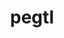 ---
title: "pegtl"
layout: cache
categories: [package, develop]
meta: {"compilers": ["gcc@11.1.0", "gcc@11.4.0", "msvc@19.39.33523"], "num_specs": 109, "num_specs_by_stack": {"data-vis-sdk": 71, "e4s": 5, "e4s-rocm-external": 37, "root": 109, "windows-vis": 1}, "oss": ["ubuntu20.04", "ubuntu22.04", "windows10.0.20348"], "platforms": ["linux", "windows"], "stacks": ["data-vis-sdk", "e4s", "e4s-rocm-external", "root", "windows-vis"], "targets": ["x86_64", "x86_64_v3"], "versions": ["2.8.3"]}
spec_details: [{"compiler": "gcc@11.1.0", "hash": "2jrdjjcke6mi6aslpwqqcubxjun63ffs", "os": "ubuntu20.04", "platform": "linux", "size": "-", "stacks": ["data-vis-sdk", "root"], "target": "x86_64_v3", "variants": ["build_system=cmake", "build_type=Release", "generator=make", "~ipo"], "versions": ["2.8.3"]}, {"compiler": "gcc@11.1.0", "hash": "2lctrwopdvkrbllhdvswfevbtunhoaa5", "os": "ubuntu20.04", "platform": "linux", "size": "-", "stacks": ["data-vis-sdk", "root"], "target": "x86_64_v3", "variants": ["build_system=cmake", "build_type=Release", "generator=make", "~ipo"], "versions": ["2.8.3"]}, {"compiler": "gcc@11.1.0", "hash": "2v2tzjhsiqorjoik2ifkuknaatos5cbi", "os": "ubuntu20.04", "platform": "linux", "size": "-", "stacks": ["data-vis-sdk", "root"], "target": "x86_64_v3", "variants": ["build_system=cmake", "build_type=Release", "generator=make", "~ipo"], "versions": ["2.8.3"]}, {"compiler": "gcc@11.1.0", "hash": "2vnks3narpoljajdfgaipk3usxk3r6q7", "os": "ubuntu20.04", "platform": "linux", "size": "-", "stacks": ["data-vis-sdk", "root"], "target": "x86_64_v3", "variants": ["build_system=cmake", "build_type=Release", "generator=make", "~ipo"], "versions": ["2.8.3"]}, {"compiler": "gcc@11.4.0", "hash": "3mqjebyosmtccmtgnkm4fhjzqtjs3pgr", "os": "ubuntu22.04", "platform": "linux", "size": "-", "stacks": ["e4s-rocm-external", "root"], "target": "x86_64_v3", "variants": ["build_system=cmake", "build_type=Release", "generator=make", "~ipo"], "versions": ["2.8.3"]}, {"compiler": "gcc@11.1.0", "hash": "3wk6ltnqmr4nkqhfs7izvo65utqyxtwt", "os": "ubuntu20.04", "platform": "linux", "size": "-", "stacks": ["data-vis-sdk", "root"], "target": "x86_64_v3", "variants": ["build_system=cmake", "build_type=Release", "generator=make", "~ipo"], "versions": ["2.8.3"]}, {"compiler": "msvc@19.39.33523", "hash": "3xneq23ymgwr6ct7k7ejqppbphby2avh", "os": "windows10.0.20348", "platform": "windows", "size": "-", "stacks": ["root", "windows-vis"], "target": "x86_64", "variants": ["build_system=cmake", "build_type=Release", "generator=ninja", "~ipo"], "versions": ["2.8.3"]}, {"compiler": "gcc@11.4.0", "hash": "42slvmjttprdtgca7z6wqbvogwueyr4y", "os": "ubuntu22.04", "platform": "linux", "size": "-", "stacks": ["e4s-rocm-external", "root"], "target": "x86_64_v3", "variants": ["build_system=cmake", "build_type=Release", "generator=make", "~ipo"], "versions": ["2.8.3"]}, {"compiler": "gcc@11.1.0", "hash": "44c4qk7bl7voi7w2d5orb3cdi5v6pj3o", "os": "ubuntu20.04", "platform": "linux", "size": "-", "stacks": ["data-vis-sdk", "root"], "target": "x86_64_v3", "variants": ["build_system=cmake", "build_type=Release", "generator=make", "~ipo"], "versions": ["2.8.3"]}, {"compiler": "gcc@11.1.0", "hash": "45asorwct6gphzystphymvmzwbdrdfg7", "os": "ubuntu20.04", "platform": "linux", "size": "-", "stacks": ["data-vis-sdk", "root"], "target": "x86_64_v3", "variants": ["build_system=cmake", "build_type=Release", "generator=make", "~ipo"], "versions": ["2.8.3"]}, {"compiler": "gcc@11.4.0", "hash": "45nvx4qdehzembwsbkma2uornp2n4mwi", "os": "ubuntu22.04", "platform": "linux", "size": "-", "stacks": ["e4s", "e4s-rocm-external", "root"], "target": "x86_64_v3", "variants": ["build_system=cmake", "build_type=Release", "generator=make", "~ipo"], "versions": ["2.8.3"]}, {"compiler": "gcc@11.1.0", "hash": "4aam4xqtifi4ktolgdbegfpjqwvdfmxq", "os": "ubuntu20.04", "platform": "linux", "size": "-", "stacks": ["data-vis-sdk", "root"], "target": "x86_64_v3", "variants": ["build_system=cmake", "build_type=Release", "generator=make", "~ipo"], "versions": ["2.8.3"]}, {"compiler": "gcc@11.4.0", "hash": "4et4wdo5ydallxuoiwzykw4s4sxc2ub4", "os": "ubuntu22.04", "platform": "linux", "size": "-", "stacks": ["e4s-rocm-external", "root"], "target": "x86_64_v3", "variants": ["build_system=cmake", "build_type=Release", "generator=make", "~ipo"], "versions": ["2.8.3"]}, {"compiler": "gcc@11.1.0", "hash": "4keurcwjv3oeerlztp74pl3rk25haaia", "os": "ubuntu20.04", "platform": "linux", "size": "-", "stacks": ["data-vis-sdk", "root"], "target": "x86_64_v3", "variants": ["build_system=cmake", "build_type=Release", "generator=make", "~ipo"], "versions": ["2.8.3"]}, {"compiler": "gcc@11.4.0", "hash": "4yt3yesmx5xujoemeqvzt7ykk5xkmh4v", "os": "ubuntu22.04", "platform": "linux", "size": "-", "stacks": ["e4s-rocm-external", "root"], "target": "x86_64_v3", "variants": ["build_system=cmake", "build_type=Release", "generator=make", "~ipo"], "versions": ["2.8.3"]}, {"compiler": "gcc@11.1.0", "hash": "5famxhqozc23wnnwqtedlbtiyvgvwzx3", "os": "ubuntu20.04", "platform": "linux", "size": "-", "stacks": ["data-vis-sdk", "root"], "target": "x86_64_v3", "variants": ["build_system=cmake", "build_type=Release", "generator=make", "~ipo"], "versions": ["2.8.3"]}, {"compiler": "gcc@11.1.0", "hash": "5ln5mokmq6oglit2hrw4ebqq6ddusg2t", "os": "ubuntu20.04", "platform": "linux", "size": "-", "stacks": ["data-vis-sdk", "root"], "target": "x86_64_v3", "variants": ["build_system=cmake", "build_type=Release", "generator=make", "~ipo"], "versions": ["2.8.3"]}, {"compiler": "gcc@11.4.0", "hash": "5r5tiyzbimyvd66iya5b3vvpd5kpqynh", "os": "ubuntu22.04", "platform": "linux", "size": "-", "stacks": ["e4s-rocm-external", "root"], "target": "x86_64_v3", "variants": ["build_system=cmake", "build_type=Release", "generator=make", "~ipo"], "versions": ["2.8.3"]}, {"compiler": "gcc@11.1.0", "hash": "6bsvq5u6ot2elm4qonh4vk33ojtohyva", "os": "ubuntu20.04", "platform": "linux", "size": "-", "stacks": ["data-vis-sdk", "root"], "target": "x86_64_v3", "variants": ["build_system=cmake", "build_type=Release", "generator=make", "~ipo"], "versions": ["2.8.3"]}, {"compiler": "gcc@11.4.0", "hash": "6o2dngwzkl3mriixvgezz5jwiawxp5ml", "os": "ubuntu22.04", "platform": "linux", "size": "-", "stacks": ["e4s", "e4s-rocm-external", "root"], "target": "x86_64_v3", "variants": ["build_system=cmake", "build_type=Release", "generator=make", "~ipo"], "versions": ["2.8.3"]}, {"compiler": "gcc@11.4.0", "hash": "7ntzwaigwdo57jayrb6bgjyjbaf36rcd", "os": "ubuntu22.04", "platform": "linux", "size": "-", "stacks": ["e4s-rocm-external", "root"], "target": "x86_64_v3", "variants": ["build_system=cmake", "build_type=Release", "generator=make", "~ipo"], "versions": ["2.8.3"]}, {"compiler": "gcc@11.1.0", "hash": "7qeje2a36eo7ocfq2ob5prkwg6nahhuj", "os": "ubuntu20.04", "platform": "linux", "size": "-", "stacks": ["data-vis-sdk", "root"], "target": "x86_64_v3", "variants": ["build_system=cmake", "build_type=Release", "generator=make", "~ipo"], "versions": ["2.8.3"]}, {"compiler": "gcc@11.1.0", "hash": "7subqeaa3j5cfzlwggembjtg3rw6iiqd", "os": "ubuntu20.04", "platform": "linux", "size": "-", "stacks": ["data-vis-sdk", "root"], "target": "x86_64_v3", "variants": ["build_system=cmake", "build_type=Release", "generator=make", "~ipo"], "versions": ["2.8.3"]}, {"compiler": "gcc@11.1.0", "hash": "7vona7valspgeqgej4sygmove3oxnftx", "os": "ubuntu20.04", "platform": "linux", "size": "-", "stacks": ["data-vis-sdk", "root"], "target": "x86_64_v3", "variants": ["build_system=cmake", "build_type=Release", "generator=make", "~ipo"], "versions": ["2.8.3"]}, {"compiler": "gcc@11.1.0", "hash": "a66cy7f2j25pgb4g3xghz2mwge52jfwe", "os": "ubuntu20.04", "platform": "linux", "size": "-", "stacks": ["data-vis-sdk", "root"], "target": "x86_64_v3", "variants": ["build_system=cmake", "build_type=Release", "generator=make", "~ipo"], "versions": ["2.8.3"]}, {"compiler": "gcc@11.4.0", "hash": "b6nqbdnethukufgqgjx3etiwzu46q62a", "os": "ubuntu22.04", "platform": "linux", "size": "-", "stacks": ["e4s-rocm-external", "root"], "target": "x86_64_v3", "variants": ["build_system=cmake", "build_type=Release", "generator=make", "~ipo"], "versions": ["2.8.3"]}, {"compiler": "gcc@11.1.0", "hash": "bppunaotzaiuc5cw3ak5qtswqhmenbnm", "os": "ubuntu20.04", "platform": "linux", "size": "-", "stacks": ["data-vis-sdk", "root"], "target": "x86_64_v3", "variants": ["build_system=cmake", "build_type=Release", "generator=make", "~ipo"], "versions": ["2.8.3"]}, {"compiler": "gcc@11.1.0", "hash": "bu3myauhviindnjgdii6mw42wl7brznh", "os": "ubuntu20.04", "platform": "linux", "size": "-", "stacks": ["data-vis-sdk", "root"], "target": "x86_64_v3", "variants": ["build_system=cmake", "build_type=Release", "generator=make", "~ipo"], "versions": ["2.8.3"]}, {"compiler": "gcc@11.4.0", "hash": "ctlobpa4w2h2qnagv6v2t6kilrkss2o5", "os": "ubuntu22.04", "platform": "linux", "size": "-", "stacks": ["e4s", "e4s-rocm-external", "root"], "target": "x86_64_v3", "variants": ["build_system=cmake", "build_type=Release", "generator=make", "~ipo"], "versions": ["2.8.3"]}, {"compiler": "gcc@11.1.0", "hash": "cvakc42g7lbbcpeobepmqhfjo6zujgds", "os": "ubuntu20.04", "platform": "linux", "size": "-", "stacks": ["data-vis-sdk", "root"], "target": "x86_64_v3", "variants": ["build_system=cmake", "build_type=Release", "generator=make", "~ipo"], "versions": ["2.8.3"]}, {"compiler": "gcc@11.1.0", "hash": "d3nvufy332qfw2m635hi6le5lowofrui", "os": "ubuntu20.04", "platform": "linux", "size": "-", "stacks": ["data-vis-sdk", "root"], "target": "x86_64_v3", "variants": ["build_system=cmake", "build_type=Release", "generator=make", "~ipo"], "versions": ["2.8.3"]}, {"compiler": "gcc@11.4.0", "hash": "ddsqnbsknqv4auta2yvwp4kqcdxb3yv5", "os": "ubuntu22.04", "platform": "linux", "size": "-", "stacks": ["e4s-rocm-external", "root"], "target": "x86_64_v3", "variants": ["build_system=cmake", "build_type=Release", "generator=make", "~ipo"], "versions": ["2.8.3"]}, {"compiler": "gcc@11.1.0", "hash": "dqijst4s5tphcutr6f5cfgm4hsfeggtn", "os": "ubuntu20.04", "platform": "linux", "size": "-", "stacks": ["data-vis-sdk", "root"], "target": "x86_64_v3", "variants": ["build_system=cmake", "build_type=Release", "generator=make", "~ipo"], "versions": ["2.8.3"]}, {"compiler": "gcc@11.1.0", "hash": "e6gmk2wmbxyrubbl6ddn5pzrrl4e5k3z", "os": "ubuntu20.04", "platform": "linux", "size": "-", "stacks": ["data-vis-sdk", "root"], "target": "x86_64_v3", "variants": ["build_system=cmake", "build_type=Release", "generator=make", "~ipo"], "versions": ["2.8.3"]}, {"compiler": "gcc@11.1.0", "hash": "f6qnyjht5wrerhtfzwv3sc4rene4kept", "os": "ubuntu20.04", "platform": "linux", "size": "-", "stacks": ["data-vis-sdk", "root"], "target": "x86_64_v3", "variants": ["build_system=cmake", "build_type=Release", "generator=make", "~ipo"], "versions": ["2.8.3"]}, {"compiler": "gcc@11.1.0", "hash": "fkkoq76jt6xoelzfbcwfflmtc7in7k6n", "os": "ubuntu20.04", "platform": "linux", "size": "-", "stacks": ["data-vis-sdk", "root"], "target": "x86_64_v3", "variants": ["build_system=cmake", "build_type=Release", "generator=make", "~ipo"], "versions": ["2.8.3"]}, {"compiler": "gcc@11.4.0", "hash": "fs6qez4vzmhnnztsledx3makxee5jybd", "os": "ubuntu22.04", "platform": "linux", "size": "-", "stacks": ["e4s-rocm-external", "root"], "target": "x86_64_v3", "variants": ["build_system=cmake", "build_type=Release", "generator=make", "~ipo"], "versions": ["2.8.3"]}, {"compiler": "gcc@11.4.0", "hash": "g7cim56vcq2dwoqmhfqoybn2arhu7or3", "os": "ubuntu22.04", "platform": "linux", "size": "-", "stacks": ["e4s-rocm-external", "root"], "target": "x86_64_v3", "variants": ["build_system=cmake", "build_type=Release", "generator=make", "~ipo"], "versions": ["2.8.3"]}, {"compiler": "gcc@11.1.0", "hash": "gk7d6fjjll6awdnah4jjsxzejotbx3fl", "os": "ubuntu20.04", "platform": "linux", "size": "-", "stacks": ["data-vis-sdk", "root"], "target": "x86_64_v3", "variants": ["build_system=cmake", "build_type=Release", "generator=make", "~ipo"], "versions": ["2.8.3"]}, {"compiler": "gcc@11.1.0", "hash": "h2w3bempqwazv6bvhjhv5lyr4bdbkkwf", "os": "ubuntu20.04", "platform": "linux", "size": "-", "stacks": ["data-vis-sdk", "root"], "target": "x86_64_v3", "variants": ["build_system=cmake", "build_type=Release", "generator=make", "~ipo"], "versions": ["2.8.3"]}, {"compiler": "gcc@11.1.0", "hash": "h6tzgidpmfyeqmmskx6bkkwzv5nfg64r", "os": "ubuntu20.04", "platform": "linux", "size": "-", "stacks": ["data-vis-sdk", "root"], "target": "x86_64_v3", "variants": ["build_system=cmake", "build_type=Release", "generator=make", "~ipo"], "versions": ["2.8.3"]}, {"compiler": "gcc@11.1.0", "hash": "hb7irtuncr26bmjqp5locwn6c4jv73e5", "os": "ubuntu20.04", "platform": "linux", "size": "-", "stacks": ["data-vis-sdk", "root"], "target": "x86_64_v3", "variants": ["build_system=cmake", "build_type=Release", "generator=make", "~ipo"], "versions": ["2.8.3"]}, {"compiler": "gcc@11.4.0", "hash": "hbwn7g546ejpsfb23nso7757le3xx2fd", "os": "ubuntu22.04", "platform": "linux", "size": "-", "stacks": ["e4s-rocm-external", "root"], "target": "x86_64_v3", "variants": ["build_system=cmake", "build_type=Release", "generator=make", "~ipo"], "versions": ["2.8.3"]}, {"compiler": "gcc@11.4.0", "hash": "i2ytyddd4msdqq3yp26w6n5qe4cgmokc", "os": "ubuntu22.04", "platform": "linux", "size": "-", "stacks": ["e4s-rocm-external", "root"], "target": "x86_64_v3", "variants": ["build_system=cmake", "build_type=Release", "generator=make", "~ipo"], "versions": ["2.8.3"]}, {"compiler": "gcc@11.4.0", "hash": "i7br3gnmb672bmajj7xvjncvtxkwbwqd", "os": "ubuntu22.04", "platform": "linux", "size": "-", "stacks": ["e4s-rocm-external", "root"], "target": "x86_64_v3", "variants": ["build_system=cmake", "build_type=Release", "generator=make", "~ipo"], "versions": ["2.8.3"]}, {"compiler": "gcc@11.4.0", "hash": "imbc5oieygqnng2jrd2eoevgcnlnjaxk", "os": "ubuntu22.04", "platform": "linux", "size": "-", "stacks": ["e4s-rocm-external", "root"], "target": "x86_64_v3", "variants": ["build_system=cmake", "build_type=Release", "generator=make", "~ipo"], "versions": ["2.8.3"]}, {"compiler": "gcc@11.4.0", "hash": "j3alwi7bd2lh5vywvqsim3bzeyu5siu6", "os": "ubuntu22.04", "platform": "linux", "size": "-", "stacks": ["e4s-rocm-external", "root"], "target": "x86_64_v3", "variants": ["build_system=cmake", "build_type=Release", "generator=make", "~ipo"], "versions": ["2.8.3"]}, {"compiler": "gcc@11.1.0", "hash": "j5zavaal7bq5xyu6lq4wmbxnaa6s247q", "os": "ubuntu20.04", "platform": "linux", "size": "-", "stacks": ["data-vis-sdk", "root"], "target": "x86_64_v3", "variants": ["build_system=cmake", "build_type=Release", "generator=make", "~ipo"], "versions": ["2.8.3"]}, {"compiler": "gcc@11.4.0", "hash": "j6emxgj36tys5whowyavxz2sltdquhq4", "os": "ubuntu22.04", "platform": "linux", "size": "-", "stacks": ["e4s-rocm-external", "root"], "target": "x86_64_v3", "variants": ["build_system=cmake", "build_type=Release", "generator=make", "~ipo"], "versions": ["2.8.3"]}, {"compiler": "gcc@11.1.0", "hash": "jdrf7r36oqowyb7hqoyiyiwekhb55dhy", "os": "ubuntu20.04", "platform": "linux", "size": "-", "stacks": ["data-vis-sdk", "root"], "target": "x86_64_v3", "variants": ["build_system=cmake", "build_type=Release", "generator=make", "~ipo"], "versions": ["2.8.3"]}, {"compiler": "gcc@11.4.0", "hash": "jgkkkzlmly3rzngg2oc7wda6pqvgrnnb", "os": "ubuntu22.04", "platform": "linux", "size": "-", "stacks": ["e4s-rocm-external", "root"], "target": "x86_64_v3", "variants": ["build_system=cmake", "build_type=Release", "generator=make", "~ipo"], "versions": ["2.8.3"]}, {"compiler": "gcc@11.1.0", "hash": "kazwuucqmtdclluqgjyikslr5ytg2cry", "os": "ubuntu20.04", "platform": "linux", "size": "-", "stacks": ["data-vis-sdk", "root"], "target": "x86_64_v3", "variants": ["build_system=cmake", "build_type=Release", "generator=make", "~ipo"], "versions": ["2.8.3"]}, {"compiler": "gcc@11.4.0", "hash": "kijbdm5oygj3wyx4rhsn6riaebjzokpq", "os": "ubuntu22.04", "platform": "linux", "size": "-", "stacks": ["e4s-rocm-external", "root"], "target": "x86_64_v3", "variants": ["build_system=cmake", "build_type=Release", "generator=make", "~ipo"], "versions": ["2.8.3"]}, {"compiler": "gcc@11.1.0", "hash": "ktmnem56oxkmdxt32zfisf6m5m5z5par", "os": "ubuntu20.04", "platform": "linux", "size": "-", "stacks": ["data-vis-sdk", "root"], "target": "x86_64_v3", "variants": ["build_system=cmake", "build_type=Release", "generator=make", "~ipo"], "versions": ["2.8.3"]}, {"compiler": "gcc@11.1.0", "hash": "ktuhfe374qcsuv2w5yj34n34uj2jttft", "os": "ubuntu20.04", "platform": "linux", "size": "-", "stacks": ["data-vis-sdk", "root"], "target": "x86_64_v3", "variants": ["build_system=cmake", "build_type=Release", "generator=make", "~ipo"], "versions": ["2.8.3"]}, {"compiler": "gcc@11.1.0", "hash": "kxutrjf5dh5cplsvhwihdjmjzcd7r4yq", "os": "ubuntu20.04", "platform": "linux", "size": "-", "stacks": ["data-vis-sdk", "root"], "target": "x86_64_v3", "variants": ["build_system=cmake", "build_type=Release", "generator=make", "~ipo"], "versions": ["2.8.3"]}, {"compiler": "gcc@11.1.0", "hash": "li76ubrxe27pqukynu2xricrpvjuqvr2", "os": "ubuntu20.04", "platform": "linux", "size": "-", "stacks": ["data-vis-sdk", "root"], "target": "x86_64_v3", "variants": ["build_system=cmake", "build_type=Release", "generator=make", "~ipo"], "versions": ["2.8.3"]}, {"compiler": "gcc@11.4.0", "hash": "mab22pmuz3lbrvethevhmp75si4zcxxf", "os": "ubuntu22.04", "platform": "linux", "size": "-", "stacks": ["e4s-rocm-external", "root"], "target": "x86_64_v3", "variants": ["build_system=cmake", "build_type=Release", "generator=make", "~ipo"], "versions": ["2.8.3"]}, {"compiler": "gcc@11.4.0", "hash": "me4jjs7rmpvadojxgdbcq4aomq4mwvn5", "os": "ubuntu22.04", "platform": "linux", "size": "-", "stacks": ["e4s-rocm-external", "root"], "target": "x86_64_v3", "variants": ["build_system=cmake", "build_type=Release", "generator=make", "~ipo"], "versions": ["2.8.3"]}, {"compiler": "gcc@11.4.0", "hash": "mfhk6vev2u2forwdw6choonqiididoll", "os": "ubuntu22.04", "platform": "linux", "size": "-", "stacks": ["e4s-rocm-external", "root"], "target": "x86_64_v3", "variants": ["build_system=cmake", "build_type=Release", "generator=make", "~ipo"], "versions": ["2.8.3"]}, {"compiler": "gcc@11.1.0", "hash": "mxbu4grgdnhom2cjtb37pq5zsrdmo7qg", "os": "ubuntu20.04", "platform": "linux", "size": "-", "stacks": ["data-vis-sdk", "root"], "target": "x86_64_v3", "variants": ["build_system=cmake", "build_type=Release", "generator=make", "~ipo"], "versions": ["2.8.3"]}, {"compiler": "gcc@11.4.0", "hash": "nkq2ri7svxzbxofqgdqfacz55lhaiykz", "os": "ubuntu22.04", "platform": "linux", "size": "-", "stacks": ["e4s-rocm-external", "root"], "target": "x86_64_v3", "variants": ["build_system=cmake", "build_type=Release", "generator=make", "~ipo"], "versions": ["2.8.3"]}, {"compiler": "gcc@11.4.0", "hash": "nlwcwqinpofxfayh3c57v7cxx2jf54a3", "os": "ubuntu22.04", "platform": "linux", "size": "-", "stacks": ["e4s-rocm-external", "root"], "target": "x86_64_v3", "variants": ["build_system=cmake", "build_type=Release", "generator=make", "~ipo"], "versions": ["2.8.3"]}, {"compiler": "gcc@11.1.0", "hash": "ntbewuo6x7nb3jb4rcwibihnxcvrvonn", "os": "ubuntu20.04", "platform": "linux", "size": "-", "stacks": ["data-vis-sdk", "root"], "target": "x86_64_v3", "variants": ["build_system=cmake", "build_type=Release", "generator=make", "~ipo"], "versions": ["2.8.3"]}, {"compiler": "gcc@11.4.0", "hash": "nz7kbcyhddk3fgv5vqc6fqoxystblja2", "os": "ubuntu22.04", "platform": "linux", "size": "-", "stacks": ["e4s", "e4s-rocm-external", "root"], "target": "x86_64_v3", "variants": ["build_system=cmake", "build_type=Release", "generator=make", "~ipo"], "versions": ["2.8.3"]}, {"compiler": "gcc@11.1.0", "hash": "ogqchkwfn3e7ea2g7wcjwejhrgrma7wi", "os": "ubuntu20.04", "platform": "linux", "size": "-", "stacks": ["data-vis-sdk", "root"], "target": "x86_64_v3", "variants": ["build_system=cmake", "build_type=Release", "generator=make", "~ipo"], "versions": ["2.8.3"]}, {"compiler": "gcc@11.4.0", "hash": "optverm2it6d3meruby374jg7y3drxvi", "os": "ubuntu22.04", "platform": "linux", "size": "-", "stacks": ["e4s-rocm-external", "root"], "target": "x86_64_v3", "variants": ["build_system=cmake", "build_type=Release", "generator=make", "~ipo"], "versions": ["2.8.3"]}, {"compiler": "gcc@11.1.0", "hash": "ouzeapt5agcpqn3i6hoobcwruo6rqtzf", "os": "ubuntu20.04", "platform": "linux", "size": "-", "stacks": ["data-vis-sdk", "root"], "target": "x86_64_v3", "variants": ["build_system=cmake", "build_type=Release", "generator=make", "~ipo"], "versions": ["2.8.3"]}, {"compiler": "gcc@11.1.0", "hash": "ox6isjvryfdc2pm7me3ibewhecnkzna2", "os": "ubuntu20.04", "platform": "linux", "size": "-", "stacks": ["data-vis-sdk", "root"], "target": "x86_64_v3", "variants": ["build_system=cmake", "build_type=Release", "generator=make", "~ipo"], "versions": ["2.8.3"]}, {"compiler": "gcc@11.1.0", "hash": "p7wco6j2k642wxx6w7s64v2kpeb6rkkl", "os": "ubuntu20.04", "platform": "linux", "size": "-", "stacks": ["data-vis-sdk", "root"], "target": "x86_64_v3", "variants": ["build_system=cmake", "build_type=Release", "generator=make", "~ipo"], "versions": ["2.8.3"]}, {"compiler": "gcc@11.1.0", "hash": "pybng3oqm2ndwapck3i5dlnrlsn4a73f", "os": "ubuntu20.04", "platform": "linux", "size": "-", "stacks": ["data-vis-sdk", "root"], "target": "x86_64_v3", "variants": ["build_system=cmake", "build_type=Release", "generator=make", "~ipo"], "versions": ["2.8.3"]}, {"compiler": "gcc@11.1.0", "hash": "qaufpmm3aiuiwkknunlk4hg4vnsl2hk6", "os": "ubuntu20.04", "platform": "linux", "size": "-", "stacks": ["data-vis-sdk", "root"], "target": "x86_64_v3", "variants": ["build_system=cmake", "build_type=Release", "generator=make", "~ipo"], "versions": ["2.8.3"]}, {"compiler": "gcc@11.4.0", "hash": "qgzljhioqpdhzm4ynbmquprdltthowxz", "os": "ubuntu22.04", "platform": "linux", "size": "-", "stacks": ["e4s-rocm-external", "root"], "target": "x86_64_v3", "variants": ["build_system=cmake", "build_type=Release", "generator=make", "~ipo"], "versions": ["2.8.3"]}, {"compiler": "gcc@11.1.0", "hash": "qh55v2pxhsifuyfo4k53h4p3z5wgrvqz", "os": "ubuntu20.04", "platform": "linux", "size": "-", "stacks": ["data-vis-sdk", "root"], "target": "x86_64_v3", "variants": ["build_system=cmake", "build_type=Release", "generator=make", "~ipo"], "versions": ["2.8.3"]}, {"compiler": "gcc@11.1.0", "hash": "qia66h72mb3s2bgqn63uu5dqruavdhu4", "os": "ubuntu20.04", "platform": "linux", "size": "-", "stacks": ["data-vis-sdk", "root"], "target": "x86_64_v3", "variants": ["build_system=cmake", "build_type=Release", "generator=make", "~ipo"], "versions": ["2.8.3"]}, {"compiler": "gcc@11.1.0", "hash": "qkrofn5tov5g6qc7takooejw5wrotzmp", "os": "ubuntu20.04", "platform": "linux", "size": "-", "stacks": ["data-vis-sdk", "root"], "target": "x86_64_v3", "variants": ["build_system=cmake", "build_type=Release", "generator=make", "~ipo"], "versions": ["2.8.3"]}, {"compiler": "gcc@11.1.0", "hash": "qufp54kh6prulb332ocvp7jtpagswwxy", "os": "ubuntu20.04", "platform": "linux", "size": "-", "stacks": ["data-vis-sdk", "root"], "target": "x86_64_v3", "variants": ["build_system=cmake", "build_type=Release", "generator=make", "~ipo"], "versions": ["2.8.3"]}, {"compiler": "gcc@11.1.0", "hash": "r66zltfjpuvmnjjlrea5e5x5r3uahczo", "os": "ubuntu20.04", "platform": "linux", "size": "-", "stacks": ["data-vis-sdk", "root"], "target": "x86_64_v3", "variants": ["build_system=cmake", "build_type=Release", "generator=make", "~ipo"], "versions": ["2.8.3"]}, {"compiler": "gcc@11.4.0", "hash": "rv72tgfgzaz5u7rdeq3hf4majxa4wag7", "os": "ubuntu22.04", "platform": "linux", "size": "-", "stacks": ["e4s-rocm-external", "root"], "target": "x86_64_v3", "variants": ["build_system=cmake", "build_type=Release", "generator=make", "~ipo"], "versions": ["2.8.3"]}, {"compiler": "gcc@11.1.0", "hash": "rw4l3i34lvglgigthnnoii25aen42yup", "os": "ubuntu20.04", "platform": "linux", "size": "-", "stacks": ["data-vis-sdk", "root"], "target": "x86_64_v3", "variants": ["build_system=cmake", "build_type=Release", "generator=make", "~ipo"], "versions": ["2.8.3"]}, {"compiler": "gcc@11.1.0", "hash": "s2sc7bpkocpyogm63ilvmnxeex6x5fjv", "os": "ubuntu20.04", "platform": "linux", "size": "-", "stacks": ["data-vis-sdk", "root"], "target": "x86_64_v3", "variants": ["build_system=cmake", "build_type=Release", "generator=make", "~ipo"], "versions": ["2.8.3"]}, {"compiler": "gcc@11.1.0", "hash": "s3zxpvxonaunh5y4n52fus5ur53djvyz", "os": "ubuntu20.04", "platform": "linux", "size": "-", "stacks": ["data-vis-sdk", "root"], "target": "x86_64_v3", "variants": ["build_system=cmake", "build_type=Release", "generator=make", "~ipo"], "versions": ["2.8.3"]}, {"compiler": "gcc@11.1.0", "hash": "t3u7ttidtoa7s4ubybby6fztblsnz34j", "os": "ubuntu20.04", "platform": "linux", "size": "-", "stacks": ["data-vis-sdk", "root"], "target": "x86_64_v3", "variants": ["build_system=cmake", "build_type=Release", "generator=make", "~ipo"], "versions": ["2.8.3"]}, {"compiler": "gcc@11.1.0", "hash": "tk7yxbevgwwxxzkxc6tur73ips5iw2uz", "os": "ubuntu20.04", "platform": "linux", "size": "-", "stacks": ["data-vis-sdk", "root"], "target": "x86_64_v3", "variants": ["build_system=cmake", "build_type=Release", "generator=make", "~ipo"], "versions": ["2.8.3"]}, {"compiler": "gcc@11.4.0", "hash": "twbfbslufxikglz5fqosssrtwa2tkay7", "os": "ubuntu22.04", "platform": "linux", "size": "-", "stacks": ["e4s", "e4s-rocm-external", "root"], "target": "x86_64_v3", "variants": ["build_system=cmake", "build_type=Release", "generator=make", "~ipo"], "versions": ["2.8.3"]}, {"compiler": "gcc@11.1.0", "hash": "twfv7i7xarau4swq3hsku3hwma4qwbjb", "os": "ubuntu20.04", "platform": "linux", "size": "-", "stacks": ["data-vis-sdk", "root"], "target": "x86_64_v3", "variants": ["build_system=cmake", "build_type=Release", "generator=make", "~ipo"], "versions": ["2.8.3"]}, {"compiler": "gcc@11.1.0", "hash": "tyjof4ajhjh6qghp7w3u2l6coblzlopf", "os": "ubuntu20.04", "platform": "linux", "size": "-", "stacks": ["data-vis-sdk", "root"], "target": "x86_64_v3", "variants": ["build_system=cmake", "build_type=Release", "generator=make", "~ipo"], "versions": ["2.8.3"]}, {"compiler": "gcc@11.4.0", "hash": "tzbjohbmljxiymslovsdkplhgwwssewf", "os": "ubuntu22.04", "platform": "linux", "size": "-", "stacks": ["e4s-rocm-external", "root"], "target": "x86_64_v3", "variants": ["build_system=cmake", "build_type=Release", "generator=make", "~ipo"], "versions": ["2.8.3"]}, {"compiler": "gcc@11.4.0", "hash": "ufp6ynj5b66hzmmh7ihmvezbftny5q7b", "os": "ubuntu22.04", "platform": "linux", "size": "-", "stacks": ["e4s-rocm-external", "root"], "target": "x86_64_v3", "variants": ["build_system=cmake", "build_type=Release", "generator=make", "~ipo"], "versions": ["2.8.3"]}, {"compiler": "gcc@11.4.0", "hash": "upne7lmstzqcbbupicu6aqyixnxeyjqp", "os": "ubuntu22.04", "platform": "linux", "size": "-", "stacks": ["e4s-rocm-external", "root"], "target": "x86_64_v3", "variants": ["build_system=cmake", "build_type=Release", "generator=make", "~ipo"], "versions": ["2.8.3"]}, {"compiler": "gcc@11.4.0", "hash": "us544q74u4kmwkeji6ezzc6bo7te3mv2", "os": "ubuntu22.04", "platform": "linux", "size": "-", "stacks": ["e4s-rocm-external", "root"], "target": "x86_64_v3", "variants": ["build_system=cmake", "build_type=Release", "generator=make", "~ipo"], "versions": ["2.8.3"]}, {"compiler": "gcc@11.1.0", "hash": "v4c3ds26uaicdckr2srcnf2ttwqq6x2e", "os": "ubuntu20.04", "platform": "linux", "size": "-", "stacks": ["data-vis-sdk", "root"], "target": "x86_64_v3", "variants": ["build_system=cmake", "build_type=Release", "generator=make", "~ipo"], "versions": ["2.8.3"]}, {"compiler": "gcc@11.1.0", "hash": "v4xx6unp3lvlotepfer3ztj54r37bymv", "os": "ubuntu20.04", "platform": "linux", "size": "-", "stacks": ["data-vis-sdk", "root"], "target": "x86_64_v3", "variants": ["build_system=cmake", "build_type=Release", "generator=make", "~ipo"], "versions": ["2.8.3"]}, {"compiler": "gcc@11.1.0", "hash": "vbvfuuu77dhibjp6k7zjh2bwd3yedr5f", "os": "ubuntu20.04", "platform": "linux", "size": "-", "stacks": ["data-vis-sdk", "root"], "target": "x86_64_v3", "variants": ["build_system=cmake", "build_type=Release", "generator=make", "~ipo"], "versions": ["2.8.3"]}, {"compiler": "gcc@11.1.0", "hash": "vc7gfhia6wsubsynlzomg46vn4hcouah", "os": "ubuntu20.04", "platform": "linux", "size": "-", "stacks": ["data-vis-sdk", "root"], "target": "x86_64_v3", "variants": ["build_system=cmake", "build_type=Release", "generator=make", "~ipo"], "versions": ["2.8.3"]}, {"compiler": "gcc@11.1.0", "hash": "vrczrplzjozxv7zgjvmozeshzpoxdw2o", "os": "ubuntu20.04", "platform": "linux", "size": "-", "stacks": ["data-vis-sdk", "root"], "target": "x86_64_v3", "variants": ["build_system=cmake", "build_type=Release", "generator=make", "~ipo"], "versions": ["2.8.3"]}, {"compiler": "gcc@11.1.0", "hash": "watqza3bxckspu5dkub4rkxtkpw7fpz3", "os": "ubuntu20.04", "platform": "linux", "size": "-", "stacks": ["data-vis-sdk", "root"], "target": "x86_64_v3", "variants": ["build_system=cmake", "build_type=Release", "generator=make", "~ipo"], "versions": ["2.8.3"]}, {"compiler": "gcc@11.1.0", "hash": "wzhdrtw7vpdtinebjzpfaxzjnr4bsjjx", "os": "ubuntu20.04", "platform": "linux", "size": "-", "stacks": ["data-vis-sdk", "root"], "target": "x86_64_v3", "variants": ["build_system=cmake", "build_type=Release", "generator=make", "~ipo"], "versions": ["2.8.3"]}, {"compiler": "gcc@11.1.0", "hash": "xnevas2sib4k4xbqbmrbftzcplxn4sem", "os": "ubuntu20.04", "platform": "linux", "size": "-", "stacks": ["data-vis-sdk", "root"], "target": "x86_64_v3", "variants": ["build_system=cmake", "build_type=Release", "generator=make", "~ipo"], "versions": ["2.8.3"]}, {"compiler": "gcc@11.1.0", "hash": "xnx5ib2n2pxthe6pvt2v3lzbfjto6qxc", "os": "ubuntu20.04", "platform": "linux", "size": "-", "stacks": ["data-vis-sdk", "root"], "target": "x86_64_v3", "variants": ["build_system=cmake", "build_type=Release", "generator=make", "~ipo"], "versions": ["2.8.3"]}, {"compiler": "gcc@11.1.0", "hash": "xplf4s4lzgllm7crmfcwvndr24k73a7v", "os": "ubuntu20.04", "platform": "linux", "size": "-", "stacks": ["data-vis-sdk", "root"], "target": "x86_64_v3", "variants": ["build_system=cmake", "build_type=Release", "generator=make", "~ipo"], "versions": ["2.8.3"]}, {"compiler": "gcc@11.1.0", "hash": "xsirxu7zuenwx2ghdt2s3flsfjihoyv6", "os": "ubuntu20.04", "platform": "linux", "size": "-", "stacks": ["data-vis-sdk", "root"], "target": "x86_64_v3", "variants": ["build_system=cmake", "build_type=Release", "generator=make", "~ipo"], "versions": ["2.8.3"]}, {"compiler": "gcc@11.1.0", "hash": "ydbvhgk2wexpjxq4brbcdbz2wovgvqmc", "os": "ubuntu20.04", "platform": "linux", "size": "-", "stacks": ["data-vis-sdk", "root"], "target": "x86_64_v3", "variants": ["build_system=cmake", "build_type=Release", "generator=make", "~ipo"], "versions": ["2.8.3"]}, {"compiler": "gcc@11.1.0", "hash": "yuugqhhibfuef4finlaye3uycysa3wxs", "os": "ubuntu20.04", "platform": "linux", "size": "-", "stacks": ["data-vis-sdk", "root"], "target": "x86_64_v3", "variants": ["build_system=cmake", "build_type=Release", "generator=make", "~ipo"], "versions": ["2.8.3"]}, {"compiler": "gcc@11.1.0", "hash": "zato44zqd5falbourjxonvrfo2kllidq", "os": "ubuntu20.04", "platform": "linux", "size": "-", "stacks": ["data-vis-sdk", "root"], "target": "x86_64_v3", "variants": ["build_system=cmake", "build_type=Release", "generator=make", "~ipo"], "versions": ["2.8.3"]}, {"compiler": "gcc@11.4.0", "hash": "zdo4vaqgwx75qorekwlycsz2sz4mmj4g", "os": "ubuntu22.04", "platform": "linux", "size": "-", "stacks": ["e4s-rocm-external", "root"], "target": "x86_64_v3", "variants": ["build_system=cmake", "build_type=Release", "generator=make", "~ipo"], "versions": ["2.8.3"]}, {"compiler": "gcc@11.4.0", "hash": "zrozpttcy7xx4cady4ymd3u7a27gchye", "os": "ubuntu22.04", "platform": "linux", "size": "-", "stacks": ["e4s-rocm-external", "root"], "target": "x86_64_v3", "variants": ["build_system=cmake", "build_type=Release", "generator=make", "~ipo"], "versions": ["2.8.3"]}, {"compiler": "gcc@11.1.0", "hash": "zvkkbz227yjykekr54vlta53tjyim2v3", "os": "ubuntu20.04", "platform": "linux", "size": "-", "stacks": ["data-vis-sdk", "root"], "target": "x86_64_v3", "variants": ["build_system=cmake", "build_type=Release", "generator=make", "~ipo"], "versions": ["2.8.3"]}, {"compiler": "gcc@11.1.0", "hash": "zxlp5ff2d6evb5uohaup7xcp2vg7a5o6", "os": "ubuntu20.04", "platform": "linux", "size": "-", "stacks": ["data-vis-sdk", "root"], "target": "x86_64_v3", "variants": ["build_system=cmake", "build_type=Release", "generator=make", "~ipo"], "versions": ["2.8.3"]}]
---